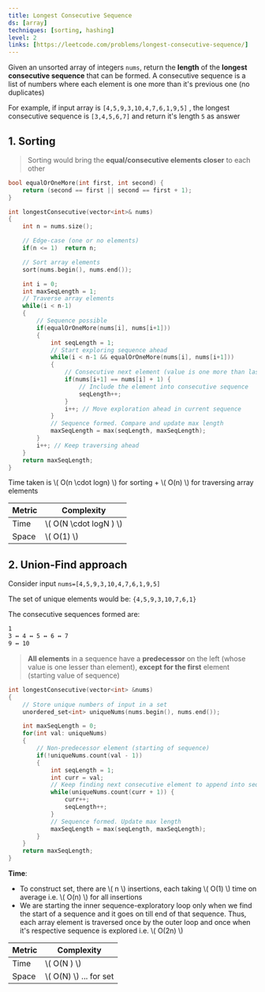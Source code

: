 ```yaml
---
title: Longest Consecutive Sequence
ds: [array]
techniques: [sorting, hashing]
level: 2
links: [https://leetcode.com/problems/longest-consecutive-sequence/]
---
```


Given an unsorted array of integers `nums`, return the **length** of the **longest consecutive sequence** that can be formed. A consecutive sequence is a list of numbers where each element is one more than it's previous one (no duplicates)

For example, if input array is `[4,5,9,3,10,4,7,6,1,9,5]` , the longest consecutive sequence is `[3,4,5,6,7]` and return it's length `5` as answer

## 1. Sorting

> Sorting would bring the **equal/consecutive elements closer** to each other

```cpp
bool equalOrOneMore(int first, int second) {
    return (second == first || second == first + 1);
}

int longestConsecutive(vector<int>& nums)
{
    int n = nums.size();

    // Edge-case (one or no elements)
    if(n <= 1)  return n;

    // Sort array elements
    sort(nums.begin(), nums.end());

    int i = 0;
    int maxSeqLength = 1;
    // Traverse array elements
    while(i < n-1)
    {
        // Sequence possible
        if(equalOrOneMore(nums[i], nums[i+1]))
        {
            int seqLength = 1;
            // Start exploring sequence ahead
            while(i < n-1 && equalOrOneMore(nums[i], nums[i+1]))
            {
                // Consecutive next element (value is one more than last seen)
                if(nums[i+1] == nums[i] + 1) {
                    // Include the element into consecutive sequence
                    seqLength++;
                }
                i++; // Move exploration ahead in current sequence
            }
            // Sequence formed. Compare and update max length
            maxSeqLength = max(seqLength, maxSeqLength);
        }
        i++; // Keep traversing ahead
    }
    return maxSeqLength;
}
```

Time taken is \\( O(n \cdot logn) \\) for sorting + \\( O(n) \\) for traversing array elements

| Metric | Complexity               |
| ------ | ------------------------ |
| Time   | \\( O(N \cdot logN ) \\) |
| Space  | \\( O(1) \\)             |

## 2. Union-Find approach

Consider input `nums=[4,5,9,3,10,4,7,6,1,9,5]`

The set of unique elements would be: `{4,5,9,3,10,7,6,1}`

The consecutive sequences formed are:

```txt
1
3 ↔ 4 ↔ 5 ↔ 6 ↔ 7
9 ↔ 10
```

> **All elements** in a sequence have a **predecessor** on the left (whose value is one lesser than element), **except for the first** element (starting value of sequence)

```cpp
int longestConsecutive(vector<int> &nums)
{
    // Store unique numbers of input in a set
    unordered_set<int> uniqueNums(nums.begin(), nums.end());

    int maxSeqLength = 0;
    for(int val: uniqueNums)
    {
        // Non-predecessor element (starting of sequence)
        if(!uniqueNums.count(val - 1))
        {
            int seqLength = 1;
            int curr = val;
            // Keep finding next consecutive element to append into sequence
            while(uniqueNums.count(curr + 1)) {
                curr++;
                seqLength++;
            }
            // Sequence formed. Update max length
            maxSeqLength = max(seqLength, maxSeqLength);
        }
    }
    return maxSeqLength;
}
```

**Time**:

- To construct set, there are \\( n \\) insertions, each taking \\( O(1) \\) time on average i.e. \\( O(n) \\) for all insertions
- We are starting the inner sequence-exploratory loop only when we find the start of a sequence and it goes on till end of that sequence. Thus, each array element is traversed once by the outer loop and once when it's respective sequence is explored i.e. \\( O(2n) \\)

| Metric | Complexity               |
| ------ | ------------------------ |
| Time   | \\( O(N ) \\)            |
| Space  | \\( O(N) \\) ... for set |
